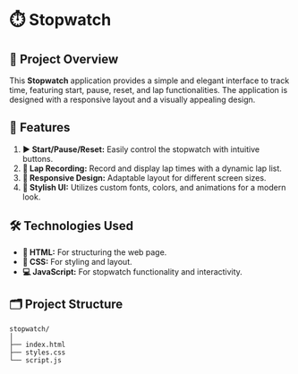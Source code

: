 # ⏱️ Stopwatch

## 🎯 Project Overview

This **Stopwatch** application provides a simple and elegant interface to track time, featuring start, pause, reset, and lap functionalities. The application is designed with a responsive layout and a visually appealing design.

## 🌟 Features

1. **▶️ Start/Pause/Reset:** Easily control the stopwatch with intuitive buttons.
2. **📝 Lap Recording:** Record and display lap times with a dynamic lap list.
3. **📱 Responsive Design:** Adaptable layout for different screen sizes.
4. **🎨 Stylish UI:** Utilizes custom fonts, colors, and animations for a modern look.

## 🛠️ Technologies Used

- **📝 HTML:** For structuring the web page.
- **🎨 CSS:** For styling and layout.
- **💻 JavaScript:** For stopwatch functionality and interactivity.

## 🗂️ Project Structure

```plaintext
stopwatch/
│
├── index.html
├── styles.css
└── script.js



